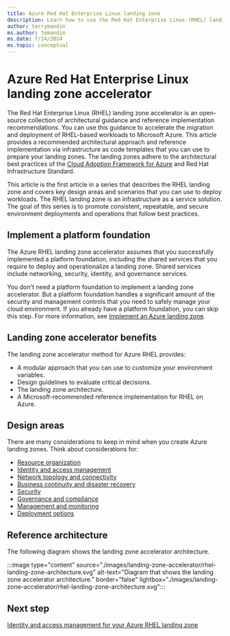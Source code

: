 ```yaml
---
title: Azure Red Hat Enterprise Linux landing zone
description: Learn how to use the Red Hat Enterprise Linux (RHEL) landing zone accelerator to create a consistent, repeatable, and secure environment deployment.
author: terrymandin
ms.author: temandin
ms.date: 7/24/2024
ms.topic: conceptual
---
```


# Azure Red Hat Enterprise Linux landing zone accelerator

The Red Hat Enterprise Linux (RHEL) landing zone accelerator is an open-source collection of architectural guidance and reference implementation recommendations. You can use this guidance to accelerate the migration and deployment of RHEL-based workloads to Microsoft Azure. This article provides a recommended architectural approach and reference implementation via infrastructure as code templates that you can use to prepare your landing zones. The landing zones adhere to the architectural best practices of the [Cloud Adoption Framework for Azure](/azure/cloud-adoption-framework/) and Red Hat Infrastructure Standard.

This article is the first article in a series that describes the RHEL landing zone and covers key design areas and scenarios that you can use to deploy workloads. The RHEL landing zone is an infrastructure as a service solution. The goal of this series is to promote consistent, repeatable, and secure environment deployments and operations that follow best practices.

## Implement a platform foundation

The Azure RHEL landing zone accelerator assumes that you successfully implemented a platform foundation, including the shared services that you require to deploy and operationalize a landing zone. Shared services include networking, security, identity, and governance services.

You don't need a platform foundation to implement a landing zone accelerator. But a platform foundation handles a significant amount of the security and management controls that you need to safely manage your cloud environment. If you already have a platform foundation, you can skip this step. For more information, see [Implement an Azure landing zone](../../../ready/landing-zone/index.md).

## Landing zone accelerator benefits

The landing zone accelerator method for Azure RHEL provides:

- A modular approach that you can use to customize your environment variables.
- Design guidelines to evaluate critical decisions.
- The landing zone architecture.
- A Microsoft-recommended reference implementation for RHEL on Azure.

## Design areas

There are many considerations to keep in mind when you create Azure landing zones. Think about considerations for:

- [Resource organization](./rhel-management-group-sub-organization.md)
- [Identity and access management](./rhel-identity-access-management.md)
- [Network topology and connectivity](./rhel-network-topology-connectivity.md)
- [Business continuity and disaster recovery](./rhel-business-continuity-disaster-recovery.md)
- [Security](./rhel-security.md)
- [Governance and compliance](./rhel-governance-compliance.md)
- [Management and monitoring](./rhel-management-monitoring.md)
- [Deployment options](./rhel-management-monitoring.md)

## Reference architecture

The following diagram shows the landing zone accelerator architecture.

:::image type="content" source="./images/landing-zone-accelerator/rhel-landing-zone-architecture.svg" alt-text="Diagram that shows the landing zone accelerator architecture." border="false" lightbox="./images/landing-zone-accelerator/rhel-landing-zone-architecture.svg":::

## Next step

[Identity and access management for your Azure RHEL landing zone](./rhel-identity-access-management.md)

